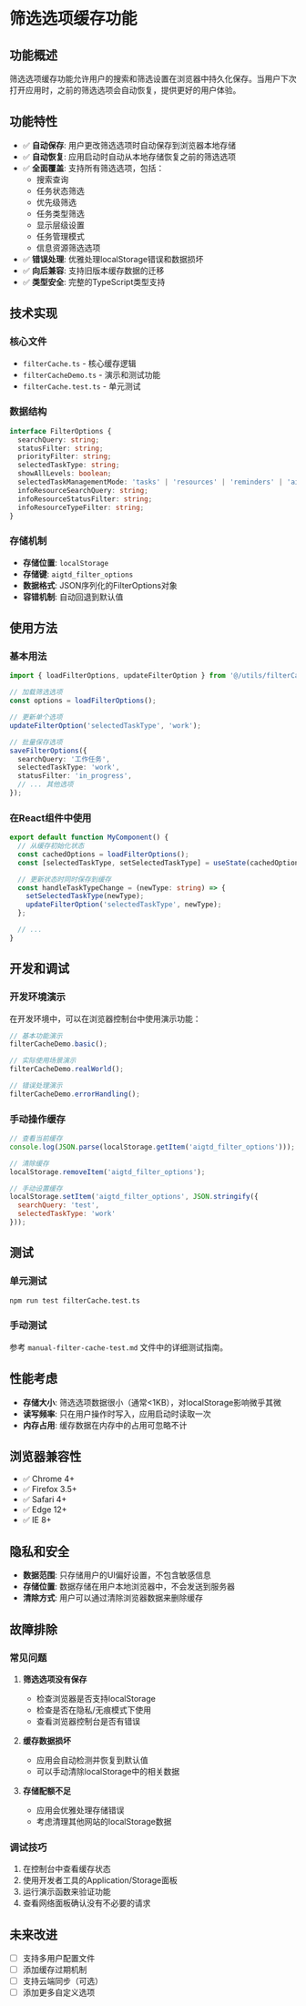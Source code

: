 # 筛选选项缓存功能

## 功能概述

筛选选项缓存功能允许用户的搜索和筛选设置在浏览器中持久化保存。当用户下次打开应用时，之前的筛选选项会自动恢复，提供更好的用户体验。

## 功能特性

- ✅ **自动保存**: 用户更改筛选选项时自动保存到浏览器本地存储
- ✅ **自动恢复**: 应用启动时自动从本地存储恢复之前的筛选选项
- ✅ **全面覆盖**: 支持所有筛选选项，包括：
  - 搜索查询
  - 任务状态筛选
  - 优先级筛选
  - 任务类型筛选
  - 显示层级设置
  - 任务管理模式
  - 信息资源筛选选项
- ✅ **错误处理**: 优雅处理localStorage错误和数据损坏
- ✅ **向后兼容**: 支持旧版本缓存数据的迁移
- ✅ **类型安全**: 完整的TypeScript类型支持

## 技术实现

### 核心文件

- `filterCache.ts` - 核心缓存逻辑
- `filterCacheDemo.ts` - 演示和测试功能
- `filterCache.test.ts` - 单元测试

### 数据结构

```typescript
interface FilterOptions {
  searchQuery: string;
  statusFilter: string;
  priorityFilter: string;
  selectedTaskType: string;
  showAllLevels: boolean;
  selectedTaskManagementMode: 'tasks' | 'resources' | 'reminders' | 'ai-pomodoro';
  infoResourceSearchQuery: string;
  infoResourceStatusFilter: string;
  infoResourceTypeFilter: string;
}
```

### 存储机制

- **存储位置**: `localStorage`
- **存储键**: `aigtd_filter_options`
- **数据格式**: JSON序列化的FilterOptions对象
- **容错机制**: 自动回退到默认值

## 使用方法

### 基本用法

```typescript
import { loadFilterOptions, updateFilterOption } from '@/utils/filterCache';

// 加载筛选选项
const options = loadFilterOptions();

// 更新单个选项
updateFilterOption('selectedTaskType', 'work');

// 批量保存选项
saveFilterOptions({
  searchQuery: '工作任务',
  selectedTaskType: 'work',
  statusFilter: 'in_progress',
  // ... 其他选项
});
```

### 在React组件中使用

```typescript
export default function MyComponent() {
  // 从缓存初始化状态
  const cachedOptions = loadFilterOptions();
  const [selectedTaskType, setSelectedTaskType] = useState(cachedOptions.selectedTaskType);

  // 更新状态时同时保存到缓存
  const handleTaskTypeChange = (newType: string) => {
    setSelectedTaskType(newType);
    updateFilterOption('selectedTaskType', newType);
  };

  // ...
}
```

## 开发和调试

### 开发环境演示

在开发环境中，可以在浏览器控制台中使用演示功能：

```javascript
// 基本功能演示
filterCacheDemo.basic();

// 实际使用场景演示
filterCacheDemo.realWorld();

// 错误处理演示
filterCacheDemo.errorHandling();
```

### 手动操作缓存

```javascript
// 查看当前缓存
console.log(JSON.parse(localStorage.getItem('aigtd_filter_options')));

// 清除缓存
localStorage.removeItem('aigtd_filter_options');

// 手动设置缓存
localStorage.setItem('aigtd_filter_options', JSON.stringify({
  searchQuery: 'test',
  selectedTaskType: 'work'
}));
```

## 测试

### 单元测试

```bash
npm run test filterCache.test.ts
```

### 手动测试

参考 `manual-filter-cache-test.md` 文件中的详细测试指南。

## 性能考虑

- **存储大小**: 筛选选项数据很小（通常<1KB），对localStorage影响微乎其微
- **读写频率**: 只在用户操作时写入，应用启动时读取一次
- **内存占用**: 缓存数据在内存中的占用可忽略不计

## 浏览器兼容性

- ✅ Chrome 4+
- ✅ Firefox 3.5+
- ✅ Safari 4+
- ✅ Edge 12+
- ✅ IE 8+

## 隐私和安全

- **数据范围**: 只存储用户的UI偏好设置，不包含敏感信息
- **存储位置**: 数据存储在用户本地浏览器中，不会发送到服务器
- **清除方式**: 用户可以通过清除浏览器数据来删除缓存

## 故障排除

### 常见问题

1. **筛选选项没有保存**
   - 检查浏览器是否支持localStorage
   - 检查是否在隐私/无痕模式下使用
   - 查看浏览器控制台是否有错误

2. **缓存数据损坏**
   - 应用会自动检测并恢复到默认值
   - 可以手动清除localStorage中的相关数据

3. **存储配额不足**
   - 应用会优雅处理存储错误
   - 考虑清理其他网站的localStorage数据

### 调试技巧

1. 在控制台中查看缓存状态
2. 使用开发者工具的Application/Storage面板
3. 运行演示函数来验证功能
4. 查看网络面板确认没有不必要的请求

## 未来改进

- [ ] 支持多用户配置文件
- [ ] 添加缓存过期机制
- [ ] 支持云端同步（可选）
- [ ] 添加更多自定义选项
